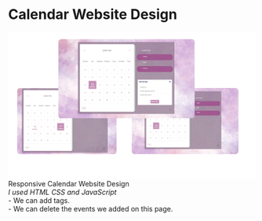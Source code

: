 # Calendar Website Design


<img src="image.png" align="right" width="600" height="300">
Responsive Calendar Website Design 
<br>
<i class="icon-chevron-sign-right">I used HTML CSS and JavaScript</i> 
<br>
- We can add tags.
<br>
- We can delete the events we added on this page.

